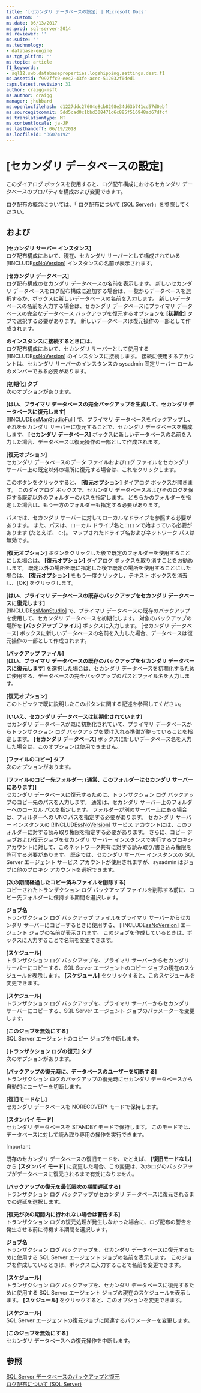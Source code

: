 ```yaml
---
title: '[セカンダリ データベースの設定] | Microsoft Docs'
ms.custom: ''
ms.date: 06/13/2017
ms.prod: sql-server-2014
ms.reviewer: ''
ms.suite: ''
ms.technology:
- database-engine
ms.tgt_pltfrm: ''
ms.topic: article
f1_keywords:
- sql12.swb.databaseproperties.logshipping.settings.dest.f1
ms.assetid: f992ffc9-ee42-43fe-acec-512032f0ded1
caps.latest.revision: 31
author: craigg-msft
ms.author: craigg
manager: jhubbard
ms.openlocfilehash: d1227ddc27604e8cb8298e34d63b741cd57d0ebf
ms.sourcegitcommit: 5dd5cad0c1bbd308471d6c885f516948ad67dfcf
ms.translationtype: MT
ms.contentlocale: ja-JP
ms.lasthandoff: 06/19/2018
ms.locfileid: "36074192"
---
```

# <a name="secondary-database-settings"></a>[セカンダリ データベースの設定]
  このダイアログ ボックスを使用すると、ログ配布構成におけるセカンダリ データベースのプロパティを構成および変更できます。  
  
 ログ配布の概念については、「 [ログ配布について &#40;SQL Server&#41;](../../database-engine/log-shipping/about-log-shipping-sql-server.md)」を参照してください。  
  
## <a name="options"></a>および  
 **[セカンダリ サーバー インスタンス]**  
 ログ配布構成において、現在、セカンダリ サーバーとして構成されている [!INCLUDE[ssNoVersion](../../includes/ssnoversion-md.md)] インスタンスの名前が表示されます。  
  
 **[セカンダリ データベース]**  
 ログ配布構成のセカンダリ データベースの名前を表示します。 新しいセカンダリ データベースをログ配布構成に追加する場合は、一覧からデータベースを選択するか、ボックスに新しいデータベースの名前を入力します。 新しいデータベースの名前を入力する場合は、セカンダリ データベースにプライマリ データベースの完全なデータベース バックアップを復元するオプションを **[初期化]** タブで選択する必要があります。 新しいデータベースは復元操作の一部として作成されます。  
  
 **のインスタンスに接続するときには、**  
 ログ配布構成において、セカンダリ サーバーとして使用する [!INCLUDE[ssNoVersion](../../includes/ssnoversion-md.md)] のインスタンスに接続します。 接続に使用するアカウントは、セカンダリ サーバーのインスタンスの sysadmin 固定サーバー ロールのメンバーである必要があります。  
  
 **[初期化] タブ**  
 次のオプションがあります。  
  
 **[はい、プライマリ データベースの完全バックアップを生成して、セカンダリ データベースに復元します]**  
 [!INCLUDE[ssManStudioFull](../../includes/ssmanstudiofull-md.md)] で、プライマリ データベースをバックアップし、それをセカンダリ サーバーに復元することで、セカンダリ データベースを構成します。 **[セカンダリ データベース]** ボックスに新しいデータベースの名前を入力した場合、データベースは復元操作の一部として作成されます。  
  
 **[復元オプション]**  
 セカンダリ データベースのデータ ファイルおよびログ ファイルをセカンダリ サーバー上の既定以外の場所に復元する場合は、これをクリックします。  
  
 このボタンをクリックすると、 **[復元オプション]** ダイアログ ボックスが開きます。 このダイアログ ボックスで、セカンダリ データベースおよびそのログを保存する既定以外のフォルダーのパスを指定します。 どちらかのフォルダーを指定した場合は、もう一方のフォルダーも指定する必要があります。  
  
 パスでは、セカンダリ サーバーに対してローカルなドライブを参照する必要があります。 また、パスは、ローカル ドライブ名とコロンで始まっている必要があります (たとえば、 `C:`)。 マップされたドライブ名およびネットワーク パスは無効です。  
  
 **[復元オプション]** ボタンをクリックした後で既定のフォルダーを使用することにした場合は、 **[復元オプション]** ダイアログ ボックスを取り消すことをお勧めします。 既定以外の場所を既に指定した後で既定の場所を使用することにした場合は、 **[復元オプション]** をもう一度クリックし、テキスト ボックスを消去し、[OK] をクリックします。  
  
 **[はい、プライマリ データベースの既存のバックアップをセカンダリ データベースに復元します]**  
 [!INCLUDE[ssManStudio](../../includes/ssmanstudio-md.md)] で、プライマリ データベースの既存のバックアップを使用して、セカンダリ データベースを初期化します。 対象のバックアップの場所を **[バックアップ ファイル]** ボックスに入力します。 [セカンダリ データベース] ボックスに新しいデータベースの名前を入力した場合、データベースは復元操作の一部として作成されます。  
  
 **[バックアップ ファイル]**  
 **[はい、プライマリ データベースの既存のバックアップをセカンダリ データベースに復元します]** を選択した場合は、セカンダリ データベースを初期化するために使用する、データベースの完全バックアップのパスとファイル名を入力します。  
  
 **[復元オプション]**  
 このトピックで既に説明したこのボタンに関する記述を参照してください。  
  
 **[いいえ、セカンダリ データベースは初期化されています]**  
 セカンダリ データベースが既に初期化されていて、プライマリ データベースからトランザクション ログ バックアップを受け入れる準備が整っていることを指定します。 **[セカンダリ データベース]** ボックスに新しいデータベース名を入力した場合は、このオプションは使用できません。  
  
 **[ファイルのコピー] タブ**  
 次のオプションがあります。  
  
 **[ファイルのコピー先フォルダー: (通常、このフォルダーはセカンダリ サーバーにあります)]**  
 セカンダリ データベースに復元するために、トランザクション ログ バックアップのコピー先のパスを入力します。 通常は、セカンダリ サーバー上のフォルダーへのローカル パスを指定します。 フォルダーが別のサーバー上にある場合は、フォルダーへの UNC パスを指定する必要があります。 セカンダリ サーバー インスタンスの [!INCLUDE[ssNoVersion](../../includes/ssnoversion-md.md)] サービス アカウントには、このフォルダーに対する読み取り権限を指定する必要があります。 さらに、コピー ジョブおよび復元ジョブをセカンダリ サーバー インスタンスで実行するプロキシ アカウントに対して、このネットワーク共有に対する読み取り/書き込み権限を許可する必要があります。 既定では、セカンダリ サーバー インスタンスの SQL Server エージェント サービス アカウントが使用されますが、sysadmin はジョブに他のプロキシ アカウントを選択できます。  
  
 **[次の期間経過したコピー済みファイルを削除する]**  
 コピーされたトランザクション ログ バックアップ ファイルを削除する前に、コピー先フォルダーに保持する期間を選択します。  
  
 **ジョブ名**  
 トランザクション ログ バックアップ ファイルをプライマリ サーバーからセカンダリ サーバーにコピーするときに使用する、 [!INCLUDE[ssNoVersion](../../includes/ssnoversion-md.md)] エージェント ジョブの名前が表示されます。 このジョブを作成しているときは、ボックスに入力することで名前を変更できます。  
  
 **[スケジュール]**  
 トランザクション ログ バックアップを、プライマリ サーバーからセカンダリ サーバーにコピーする、SQL Server エージェントのコピー ジョブの現在のスケジュールを表示します。 **[スケジュール]** をクリックすると、このスケジュールを変更できます。  
  
 **[スケジュール]**  
 トランザクション ログ バックアップを、プライマリ サーバーからセカンダリ サーバーにコピーする、SQL Server エージェント ジョブのパラメーターを変更します。  
  
 **[このジョブを無効にする]**  
 SQL Server エージェントのコピー ジョブを中断します。  
  
 **[トランザクション ログの復元] タブ**  
 次のオプションがあります。  
  
 **[バックアップの復元時に、データベースのユーザーを切断する]**  
 トランザクション ログのバックアップの復元時にセカンダリ データベースから自動的にユーザーを切断します。  
  
 **[復旧モードなし]**  
 セカンダリ データベースを NORECOVERY モードで保持します。  
  
 **[スタンバイ モード]**  
 セカンダリ データベースを STANDBY モードで保持します。 このモードでは、データベースに対して読み取り専用の操作を実行できます。  
  
> [!IMPORTANT]  
>  既存のセカンダリ データベースの復旧モードを、たとえば、 **[復旧モードなし]** から **[スタンバイ モード]** に変更した場合、この変更は、次のログのバックアップがデータベースに復元されるまで有効になりません。  
  
 **[バックアップの復元を最低限次の期間遅延する]**  
 トランザクション ログ バックアップがセカンダリ データベースに復元されるまでの遅延を選択します。  
  
 **[復元が次の期間内に行われない場合は警告する]**  
 トランザクション ログの復元処理が発生しなかった場合に、ログ配布の警告を発生させる前に待機する期間を選択します。  
  
 **ジョブ名**  
 トランザクション ログ バックアップを、セカンダリ データベースに復元するために使用する SQL Server エージェント ジョブの名前を表示します。 このジョブを作成しているときは、ボックスに入力することで名前を変更できます。  
  
 **[スケジュール]**  
 トランザクション ログ バックアップを、セカンダリ データベースに復元するために使用する SQL Server エージェント ジョブの現在のスケジュールを表示します。 **[スケジュール]** をクリックすると、このオプションを変更できます。  
  
 **[スケジュール]**  
 SQL Server エージェントの復元ジョブに関連するパラメーターを変更します。  
  
 **[このジョブを無効にする]**  
 セカンダリ データベースへの復元操作を中断します。  
  
## <a name="see-also"></a>参照  
 [SQL Server データベースのバックアップと復元](../backup-restore/back-up-and-restore-of-sql-server-databases.md)   
 [ログ配布について &#40;SQL Server&#41;](../../database-engine/log-shipping/about-log-shipping-sql-server.md)  
  
  